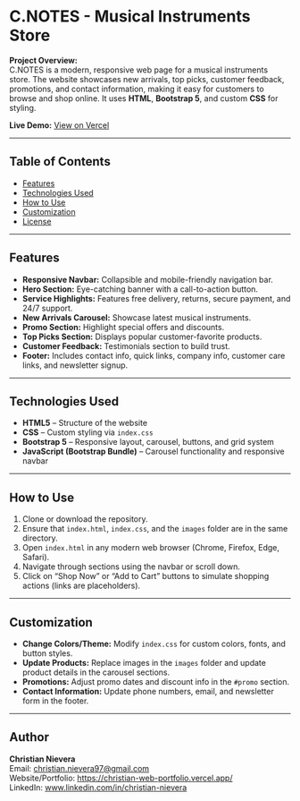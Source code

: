# C.NOTES - Musical Instruments Store

**Project Overview:**  
C.NOTES is a modern, responsive web page for a musical instruments store. The website showcases new arrivals, top picks, customer feedback, promotions, and contact information, making it easy for customers to browse and shop online. It uses **HTML**, **Bootstrap 5**, and custom **CSS** for styling.

**Live Demo:** [View on Vercel](christian-825.github.io/home-page-exam/)

---

## Table of Contents
- [Features](#features)  
- [Technologies Used](#technologies-used)   
- [How to Use](#how-to-use)  
- [Customization](#customization)  
- [License](#license)  

---

## Features
- **Responsive Navbar:** Collapsible and mobile-friendly navigation bar.  
- **Hero Section:** Eye-catching banner with a call-to-action button.  
- **Service Highlights:** Features free delivery, returns, secure payment, and 24/7 support.  
- **New Arrivals Carousel:** Showcase latest musical instruments.  
- **Promo Section:** Highlight special offers and discounts.  
- **Top Picks Section:** Displays popular customer-favorite products.  
- **Customer Feedback:** Testimonials section to build trust.  
- **Footer:** Includes contact info, quick links, company info, customer care links, and newsletter signup.  

---

## Technologies Used
- **HTML5** – Structure of the website  
- **CSS** – Custom styling via `index.css`  
- **Bootstrap 5** – Responsive layout, carousel, buttons, and grid system  
- **JavaScript (Bootstrap Bundle)** – Carousel functionality and responsive navbar  

---

## How to Use
1. Clone or download the repository.  
2. Ensure that `index.html`, `index.css`, and the `images` folder are in the same directory.  
3. Open `index.html` in any modern web browser (Chrome, Firefox, Edge, Safari).  
4. Navigate through sections using the navbar or scroll down.  
5. Click on “Shop Now” or “Add to Cart” buttons to simulate shopping actions (links are placeholders).  

---

## Customization
- **Change Colors/Theme:** Modify `index.css` for custom colors, fonts, and button styles.  
- **Update Products:** Replace images in the `images` folder and update product details in the carousel sections.  
- **Promotions:** Adjust promo dates and discount info in the `#promo` section.  
- **Contact Information:** Update phone numbers, email, and newsletter form in the footer.  

---

## Author
**Christian Nievera**  
Email: christian.nievera97@gmail.com  
Website/Portfolio: https://christian-web-portfolio.vercel.app/  
LinkedIn: www.linkedin.com/in/christian-nievera
 

